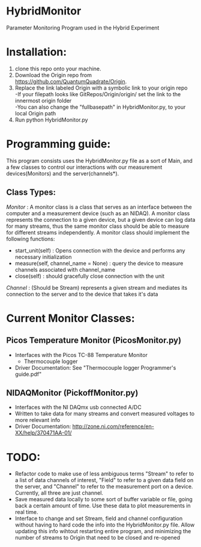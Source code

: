 # HybridMonitor
Parameter Monitoring Program used in the Hybrid Experiment

# Installation:
1. clone this repo onto your machine.  
2. Download the Origin repo from https://github.com/QuantumQuadrate/Origin.
3. Replace the link labeled Origin with a symbolic link to your origin repo  
   -If your filepath looks like GitRepos/Origin/origin/ set the link to the innermost origin folder  
   -You can also change the "fullbasepath" in HybridMonitor.py, to your local Origin path
4. Run python HybridMonitor.py

# Programming guide:
This program consists uses the HybridMonitor.py file as a sort of Main, and a few classes to control our interactions
with our measurement devices(Monitors) and the server(channels*).

## Class Types:
_Monitor_ : A monitor class is a class that serves as an interface between the computer and a measurement device (such as
an NIDAQ). A monitor class represents the connection to a given device, but a given device can log data for many streams,
thus the same monitor class should be able to measure for different streams independently.
A monitor class should implement the following functions:
* start_unit(self) : Opens connection with the device and performs any necessary initialization
* measure(self, channel_name = None) : query the device to measure channels associated with channel_name
* close(self) : should gracefully close connection with the unit

_Channel_ : (Should be Stream) represents a given stream and mediates its connection to the server and to the device that
takes it's data


# Current Monitor Classes:

## Picos Temperature Monitor (PicosMonitor.py)
* Interfaces with the Picos TC-88 Temperature Monitor
  * Thermocouple logger
* Driver Documentation: See "Thermocouple logger Programmer's guide.pdf"

## NIDAQMonitor (PickoffMonitor.py)
* Interfaces with the NI DAQmx usb connected A/DC
* Written to take data for many streams and convert measured voltages to more relevant info
* Driver Documentation: http://zone.ni.com/reference/en-XX/help/370471AA-01/
  
# TODO:
* Refactor code to make use of less ambiguous terms "Stream" to refer to a list of data channels of interest, "Field" to
refer to a given data field on the server, and "Channel" to refer to the measurement port on a device. Currently, all three
are just channel.
* Save measured data locally to some sort of buffer variable or file, going back a certain amount of time. Use these data
to plot measurements in real time.
* Interface to change and set Stream, field and channel configuration without having to hard code the info into the
HybridMonitor.py file. Allow updating this info wihtout restarting entire program, and minimizing the number of streams
to Origin that need to be closed and re-opened
